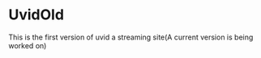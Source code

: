 # UvidOld
 This is the first version of uvid a streaming site(A current version is being worked on)
